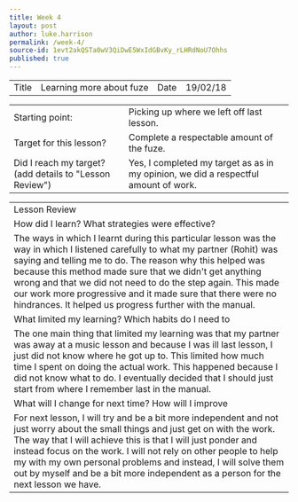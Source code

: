 ```yaml
---
title: Week 4
layout: post
author: luke.harrison
permalink: /week-4/
source-id: 1evt2akQSTa0wV3QiDwE5WxIdGBvKy_rLHRdNoU7Ohhs
published: true
---
```

<table>
  <tr>
    <td>Title</td>
    <td>Learning more about fuze</td>
    <td>Date</td>
    <td>19/02/18</td>
  </tr>
</table>


<table>
  <tr>
    <td>Starting point:</td>
    <td>Picking up where we left off last lesson.</td>
  </tr>
  <tr>
    <td>Target for this lesson?</td>
    <td>Complete a respectable amount of the fuze.</td>
  </tr>
  <tr>
    <td>Did I reach my target? 
(add details to "Lesson Review")</td>
    <td>Yes, I completed my target as as in my opinion, we did a respectful amount of work.</td>
  </tr>
</table>


<table>
  <tr>
    <td>Lesson Review</td>
  </tr>
  <tr>
    <td>How did I learn? What strategies were effective? </td>
  </tr>
  <tr>
    <td>The ways in which I learnt during this particular lesson was the way in which I listened carefully to what my partner (Rohit) was saying and telling me to do. The reason why this helped was because this method made sure that we didn't get anything wrong and that we did not need to do the step again. This made our work more progressive and it made sure that there were no hindrances. It helped us progress further with the manual.</td>
  </tr>
  <tr>
    <td>What limited my learning? Which habits do I need to </td>
  </tr>
  <tr>
    <td>The one main thing that limited my learning was that my partner was away at a music lesson and because I was ill last lesson, I just did not know where he got up to. This limited how much time I spent on doing the actual work. This happened because I did not know what to do. I eventually decided that I should just start from where I remember last in the manual. </td>
  </tr>
  <tr>
    <td>What will I change for next time? How will I improve </td>
  </tr>
  <tr>
    <td>For next lesson, I will try and be a bit more independent and not just worry about the small things and just get on with the work. The way that I will achieve this is that I will just ponder and instead focus on the work. I will not rely on other people to help my with my own personal problems and instead, I will solve them out by myself and be a bit more independent as a person for the next lesson we have.</td>
  </tr>
</table>


